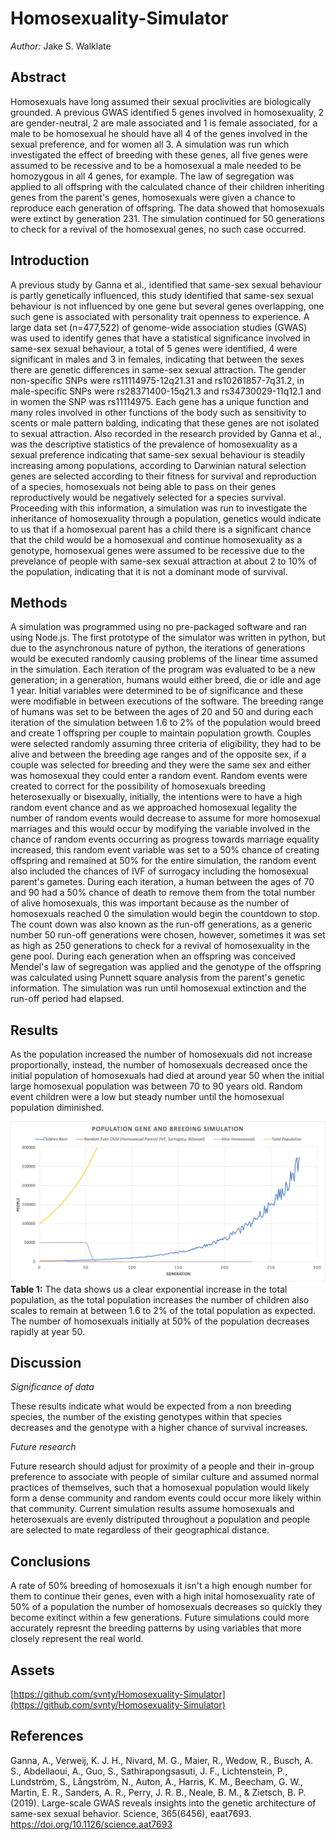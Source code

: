 # Homosexuality-Simulator
*Author:* Jake S. Walklate

## Abstract
Homosexuals have long assumed their sexual proclivities are biologically grounded. A previous GWAS identified 5 genes involved in homosexuality, 2 are gender-neutral, 2 are male associated and 1 is female associated, for a male to be homosexual he should have all 4 of the genes involved in the sexual preference, and for women all 3. A simulation was run which investigated the effect of breeding with these genes, all five genes were assumed to be recessive and to be a homosexual a male needed to be homozygous in all 4 genes, for example. The law of segregation was applied to all offspring with the calculated chance of their children inheriting genes from the parent's genes, homosexuals were given a chance to reproduce each generation of offspring. The data showed that homosexuals were extinct by generation 231. The simulation continued for 50 generations to check for a revival of the homosexual genes, no such case occurred.

## Introduction
A previous study by Ganna et al., identified that same-sex sexual behaviour is partly genetically influenced, this study identified that same-sex sexual behaviour is not influenced by one gene but several genes overlapping, one such gene is associated with personality trait openness to experience. A large data set (n=477,522) of genome-wide association studies (GWAS) was used to identify genes that have a statistical significance involved in same-sex sexual behaviour, a total of 5 genes were identified, 4 were significant in males and 3 in females, indicating that between the sexes there are genetic differences in same-sex sexual attraction. The gender non-specific SNPs were rs11114975-12q21.31 and rs10261857-7q31.2, in male-specific SNPs were rs28371400-15q21.3 and rs34730029-11q12.1 and in women the SNP was rs11114975. Each gene has a unique function and many roles involved in other functions of the body such as sensitivity to scents or male pattern balding, indicating that these genes are not isolated to sexual attraction. Also recorded in the research provided by Ganna et al., was the descriptive statistics of the prevalence of homosexuality as a sexual preference indicating that same-sex sexual behaviour is steadily increasing among populations, according to Darwinian natural selection genes are selected according to their fitness for survival and reproduction of a species, homosexuals not being able to pass on their genes reproductively would be negatively selected for a species survival. Proceeding with this information, a simulation was run to investigate the inheritance of homosexuality through a population, genetics would indicate to us that if a homosexual parent has a child there is a significant chance that the child would be a homosexual and continue homosexuality as a genotype, homosexual genes were assumed to be recessive due to the prevelance of people with same-sex sexual attraction at about 2 to 10% of the population, indicating that it is not a dominant mode of survival.

## Methods
A simulation was programmed using no pre-packaged software and ran using Node.js. The first prototype of the simulator was written in python, but due to the asynchronous nature of python, the iterations of generations would be executed randomly causing problems of the linear time assumed in the simulation. Each iteration of the program was evaluated to be a new generation; in a generation, humans would either breed, die or idle and age 1 year. Initial variables were determined to be of significance and these were modifiable in between executions of the software. The breeding range of humans was set to be between the ages of 20 and 50 and during each iteration of the simulation between 1.6 to 2% of the population would breed and create 1 offspring per couple to maintain population growth. Couples were selected randomly assuming three criteria of eligibility, they had to be alive and between the breeding age ranges and of the opposite sex, if a couple was selected for breeding and they were the same sex and either was homosexual they could enter a random event. Random events were created to correct for the possibility of homosexuals breeding heterosexually or bisexually, initially, the intentions were to have a high random event chance and as we approached homosexual legality the number of random events would decrease to assume for more homosexual marriages and this would occur by modifying the variable involved in the chance of random events occurring as progress towards marriage equality increased, this random event variable was set to a 50% chance of creating offspring and remained at 50% for the entire simulation, the random event also included the chances of IVF of surrogacy including the homosexual parent's gametes. During each iteration, a human between the ages of 70 and 90 had a 50% chance of death to remove them from the total number of alive homosexuals, this was important because as the number of homosexuals reached 0 the simulation would begin the countdown to stop. The count down was also known as the run-off generations, as a generic number 50 run-off generations were chosen, however, sometimes it was set as high as 250 generations to check for a revival of homosexuality in the gene pool. During each generation when an offspring was conceived Mendel's law of segregation was applied and the genotype of the offspring was calculated using Punnett square analysis from the parent's genetic information. The simulation was run until homosexual extinction and the run-off period had elapsed. 

## Results
As the population increased the number of homosexuals did not increase proportionally, instead, the number of homosexuals decreased once the initial population of homosexuals had died at around year 50 when the initial large homosexual population was between 70 to 90 years old. Random event children were a low but steady number until the homosexual population diminished. 

![Final results](https://raw.githubusercontent.com/svnty/Homosexuality-Simulator/main/results/forced_breeding_50percent.png)
**Table 1:** The data shows us a clear exponential increase in the total population, as the total population increases the number of children also scales to remain at between 1.6 to 2% of the total population as expected. The number of homosexuals initially at 50% of the population decreases rapidly at year 50. 

## Discussion
*Significance of data*

These results indicate what would be expected from a non breeding species, the number of the existing genotypes within that species decreases and the genotype with a higher chance of survival increases. 

*Future research*

Future research should adjust for proximity of a people and their in-group preference to associate with people of similar culture and assumed normal practices of themselves, such that a homosexual population would likely form a dense community and random events could occur more likely within that community. Current simulation results assume homosexuals and heterosexuals are evenly distriputed throughout a population and people are selected to mate regardless of their geographical distance. 

## Conclusions
A rate of 50% breeding of homosexuals it isn't a high enough number for them to continue their genes, even with a high inital homosexuality rate of 50% of a population the number of homosexuals decreases so quickly they become exitinct within a few generations. Future simulations could more accurately represnt the breeding patterns by using variables that more closely represent the real world.

## Assets 
[https://github.com/svnty/Homosexuality-Simulator](https://github.com/svnty/Homosexuality-Simulator)

## References
Ganna, A., Verweij, K. J. H., Nivard, M. G., Maier, R., Wedow, R., Busch, A. S., Abdellaoui, A., Guo, S., Sathirapongsasuti, J. F., Lichtenstein, P., Lundström, S., Långström, N., Auton, A., Harris, K. M., Beecham, G. W., Martin, E. R., Sanders, A. R., Perry, J. R. B., Neale, B. M., & Zietsch, B. P. (2019). Large-scale GWAS reveals insights into the genetic architecture of same-sex sexual behavior. Science, 365(6456), eaat7693. https://doi.org/10.1126/science.aat7693